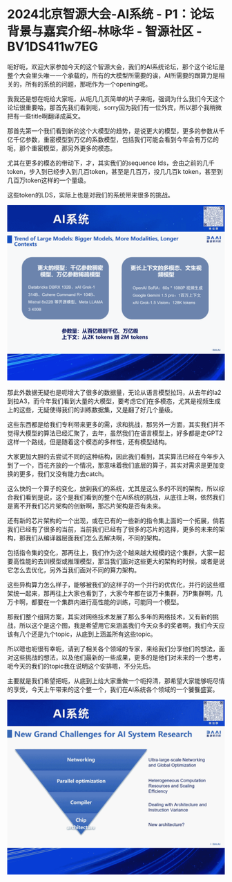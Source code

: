 # 2024北京智源大会-AI系统 - P1：论坛背景与嘉宾介绍-林咏华 - 智源社区 - BV1DS411w7EG

呃好呃，欢迎大家参加今天的这个智源大会，我们的AI系统论坛，那个这个论坛是整个大会里头唯一一个承载的，所有的大模型所需要的诶，AI所需要的跟算力是相关的，所有的系统的问题，那呃作为一个opening呢。

我我还是想在呃给大家呃，从呃几几页简单的片子来呃，强调为什么我们今天这个论坛很重要哈，那首先我们看到呃，sorry因为我们有一位外宾，所以那个我稍微把有一些title啊翻译成英文。

那首先第一个我们看到新的这个大模型的趋势，是说更大的模型，更多的参数从千亿千亿参数，重密模型到万亿的系数模型，包括我们可能会看到今年会有万亿的呃，那个重密模型，那另外更多的模态。

尤其在更多的模态的带动下，才，其实我们的sequence lds，会由之前的几千token，步入到已经步入到几百token，甚至是几百万，投几几百k token，甚至到几百万token这样的一个量级。

这些token的LDS，实际上也是对我们的系统带来很多的挑战。

![](img/68f6dd4b30996720c4ffdb3d63893e48_1.png)

那此外数据无疑也是呃增大了很多的数据量，无论从语言模型拉玛，从去年的la2到拉A3，而今年我们看到大量的大模型，要考虑它们在多模态，尤其是视频生成上的这些，无疑使得我们的训练数据集，又是翻了好几个量级。

这些东西都是给我们专利带来更多的需，求和挑战，那另外一方面，其实我们并不觉得大模型的算法已经汇聚了，去年，虽然我们在语言模型上，好多都是走GPT2这样一个路线，但是随着这个模态的多样性，还有模型结构。

大家更加大胆的去尝试不同的这种结构，因此我们看到，其实算法已经在今年步入到了一个，百花齐放的一个情况，那意味着我们底层的算子，其实对需求是更加变换的更多，我们又没有能力去catch。

这么快的一个算子的变化，放到我们的系统，尤其是这么多的不同的架构，所以综合我们看到是说，这个是我们看到的整个在AI系统的挑战，从底往上啊，依然我们是离不开我们芯片架构的创新啊，那芯片架构是否有未来。

还有新的芯片架构的一个出现，或在已有的一些新的指令集上面的一个拓展，倘若我们已经有了很多的当前，当前我们已经有了很多的芯片的选择，更多的未来的架构，那我们从编译器层面我们怎么去解决啊，不同的架构。

包括指令集的变化，那再往上，我们作为这个越来越大规模的这个集群，大家一起要高性能的去训模型或推理模型，那当我们面对这些更大的架构的时候，或者是说它怎么去优化，另外当我们面对不同的算力架构。

这些异构算力怎么样子，能够被我们的这样子的一个并行的优优化，并行的这些框架统一起来，那再往上大家也看到了，大家今年都在谈万卡集群，万P集群啊，几万卡啊，都要在一个集群内进行高性能的训练，可能同一个模型。

那我们整个组网方案，其实对网络技术发展了那么多年的网络技术，又有新的挑战，所以这个是这个图，我是希望用它来涵盖我们今天众多的奖者啊，我们今天应该有八个还是九个topic，从底到上涵盖所有这些topic。

所以嗯也呃很有幸呃，请到了相关各个领域的专家，来给我们分享他们的想法，面对这些挑战的想法，以及他们最新的一些成果，更多的是他们对未来的一个思考，呃今天的我们的topic我在说明这个安排嗯，不分先后。

主要就是我们希望把呃，从底到上给大家重做一个呃捋清，那希望大家能够呃尽情的享受，今天上午带来的这个整一个，我们在AI系统各个领域的一个饕餮盛宴。



![](img/68f6dd4b30996720c4ffdb3d63893e48_3.png)